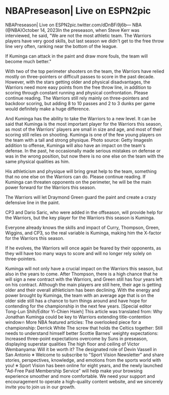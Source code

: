 # NBAPreseason| Live on ESPN2pic 
 NBAPreseason| Live on ESPN2pic.twitter.com/dDnBFi9j6b— NBA (@NBA)October 14, 2023In the preseason, when Steve Kerr was interviewed, he said, "We are not the most athletic team. The Warriors players have very good skills, but last season we didn't get to the free throw line very often, ranking near the bottom of the league.

If Kuminga can attack in the paint and draw more fouls, the team will become much better."

With two of the top perimeter shooters on the team, the Warriors have relied mostly on three-pointers or difficult passes to score in the past decade. However, with the stars getting older and physical disadvantages, the Warriors need more easy points from the free throw line, in addition to scoring through constant running and physical confrontation. Please continue reading. The Warriors still rely mainly on three-pointers and backdoor scoring, but adding 8 to 10 passes and 2 to 3 dunks per game would definitely make a huge difference.

And Kuminga has the ability to take the Warriors to a new level. It can be said that Kuminga is the most important player for the Warriors this season, as most of the Warriors' players are small in size and age, and most of their scoring still relies on shooting. Kuminga is one of the few young players on the team with a tall and strong physique. Photo source: Getty ImagesIn addition to offense, Kuminga will also have an impact on the team's defense. In the past, he occasionally made serious mistakes on defense or was in the wrong position, but now there is no one else on the team with the same physical qualities as him.

His athleticism and physique will bring great help to the team, something that no one else on the Warriors can do. Please continue reading. If Kuminga can threaten opponents on the perimeter, he will be the main power forward for the Warriors this season.

The Warriors will let Draymond Green guard the paint and create a crazy defensive line in the paint.

CP3 and Dario Saric, who were added in the offseason, will provide help for the Warriors, but the key player for the Warriors this season is Kuminga.

Everyone already knows the skills and impact of Curry, Thompson, Green, Wiggins, and CP3, so the real variable is Kuminga, making him the X-factor for the Warriors this season.

If he evolves, the Warriors will once again be feared by their opponents, as they will have too many ways to score and will no longer rely solely on three-pointers.

Kuminga will not only have a crucial impact on the Warriors this season, but also in the years to come. After Thompson, there is a high chance that he will sign a new contract with the Warriors, and Green still has four years left on his contract. Although the main players are still here, their age is getting older and their overall athleticism has been declining. With the energy and power brought by Kuminga, the team with an average age that is on the older side still has a chance to turn things around and have hope for contending for the championship in the next few years. [Special editor Tong-Lun Shih/Editor Yi-Chien Hsieh] This article was translated from: Why Jonathan Kuminga could be key to Warriors extending title-contention window🔥 More NBA featured articles: The overlooked piece for a championship: Derrick White The screw that holds the Celtics together: Still needs to understand himself better Scottie Barnes' weighty expectations: Increased three-point expectations overcome by Suns in preseason, displaying superstar qualities The high floor and ceiling of Victor Wembanyama: Will it be worth it? The designated role of Devin Vassell in San Antonio ※ Welcome to subscribe to "Sport Vision Newsletter" and share stories, perspectives, knowledge, and emotions from the sports world with you! ※ Sport Vision has been online for eight years, and the newly launched "Ad-Free Paid Membership Service" will help make your browsing experience smoother and more comfortable. We need your support and encouragement to operate a high-quality content website, and we sincerely invite you to join us in our growth.

 